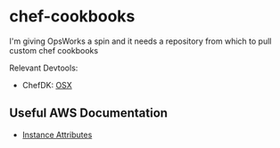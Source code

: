# chef-cookbooks
I'm giving OpsWorks a spin and it needs a repository from which to pull custom chef cookbooks

Relevant Devtools:
 - ChefDK: [OSX](https://downloads.chef.io/chef-dk/mac/)

## Useful AWS Documentation
 - [Instance Attributes](http://docs.aws.amazon.com/opsworks/latest/userguide/attributes-json-opsworks-instance.html)
